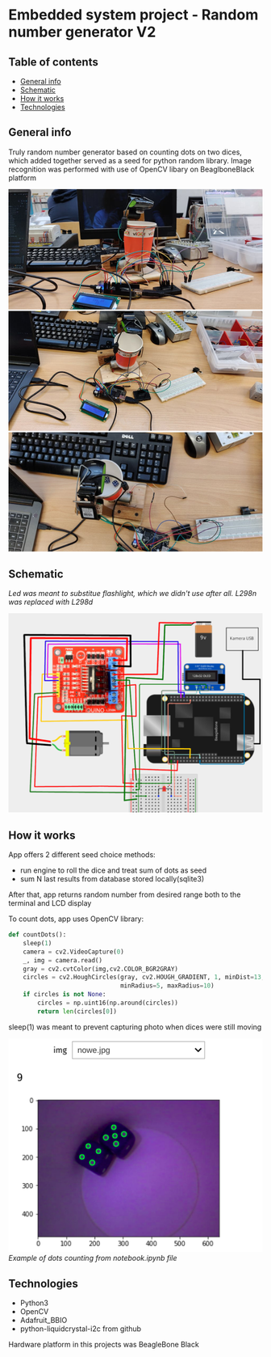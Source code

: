 # Embedded system project - Random number generator V2

## Table of contents
* [General info](#General-info)
* [Schematic](#Schematic)
* [How it works](#How-it-works)
* [Technologies](#technologies)


## General info
Truly random number generator based on counting dots on two dices, which added together served as a seed for python random library.
Image recognition was performed with use of OpenCV libary on BeaglboneBlack platform

![Alt text](./readmeResources/image1.png "image1")
![Alt text](./readmeResources/image2.png "image2")
![Alt text](./readmeResources/image3.png "image3")



## Schematic
*Led was meant to substitue flashlight, which we didn't use after all. L298n was replaced with L298d*

![Alt text](./readmeResources/Schematics.png?raw=true "Schematic")

## How it works
App offers 2 different seed choice methods:
- run engine to roll the dice and treat sum of dots as seed
- sum N last results from database stored locally(sqlite3)

After that, app returns random number from desired range both to the terminal and LCD display

To count dots, app uses OpenCV library:

```python
def countDots():
    sleep(1)
    camera = cv2.VideoCapture(0)
    _, img = camera.read()
    gray = cv2.cvtColor(img,cv2.COLOR_BGR2GRAY)
    circles = cv2.HoughCircles(gray, cv2.HOUGH_GRADIENT, 1, minDist=13, param1=160, param2=11,
                               minRadius=5, maxRadius=10)
    if circles is not None:
        circles = np.uint16(np.around(circles))
        return len(circles[0])
```
sleep(1) was meant to prevent capturing photo when dices were still moving

![Alt text](./readmeResources/jupyterExample.png?raw=true "Example")*Example of dots counting from notebook.ipynb file*




## Technologies
- Python3
- OpenCV
- Adafruit_BBIO
- python-liquidcrystal-i2c from github

Hardware platform in this projects was BeagleBone Black








